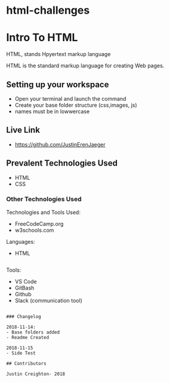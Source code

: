 # html-challenges
# Intro To HTML

HTML, stands Hpyertext markup language

HTML is the standard markup language for creating Web pages.

## Setting up your workspace

- Open your terminal and launch the command
- Create your base folder structure (css,images, js)
- names must be in lowwercase

## Live Link
- https://github.com/JustinErenJaeger

## Prevalent Technologies Used

 - HTML
 - CSS


### Other Technologies Used

Technologies and Tools Used:

  - FreeCodeCamp.org
  - w3schools.com

Languages:

- HTML

```
```
Tools:

- VS Code
- GitBash
- Github
- Slack (communication tool)


```

### Changelog

2018-11-14:
- Base folders added
- Readme Created

2018-11-15
- Side Test

## Contributors

Justin Creighton- 2018



